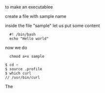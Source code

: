 to make an executablee 

create a file with sample name

inside the file "sample" let us put some content
```
  #! /bin/bash
  echo "Hello world"
```

now we do 

```
  chmod a+x sample
```


```
$ cd ~
$ source .profile
$ which curl
// /usr/bin/curl
```


The